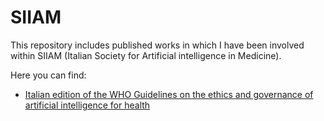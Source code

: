 # SIIAM
This repository includes published works in which I have been involved within SIIAM (Italian Society for Artificial intelligence in Medicine).

Here you can find: 
- [Italian edition of the WHO Guidelines on the ethics and governance of artificial intelligence for health](https://github.com/ANDREAaNAPPI/SIIAM/blob/main/LG-AI-IT-def_1.pdf)

